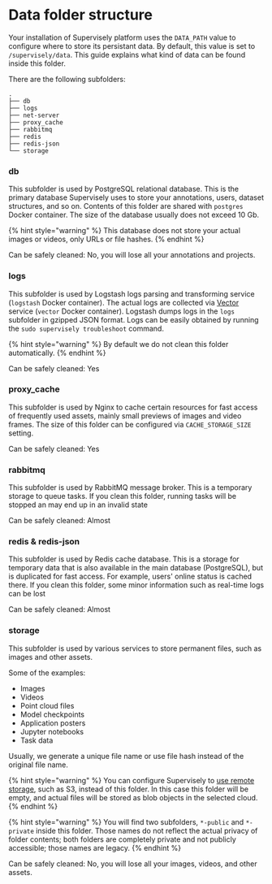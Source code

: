# Data folder structure

Your installation of Supervisely platform uses the `DATA_PATH` value to configure where to store its persistant data. By default, this value is set to `/supervisely/data`. This guide explains what kind of data can be found inside this folder.

There are the following subfolders:

```
.
├── db
├── logs
├── net-server
├── proxy_cache
├── rabbitmq
├── redis
├── redis-json
└── storage
```

### db

This subfolder is used by PostgreSQL relational database. This is the primary database Supervisely uses to store your annotations, users, dataset structures, and so on. Contents of this folder are shared with `postgres` Docker container. The size of the database usually does not exceed 10 Gb.

{% hint style="warning" %}
This database does not store your actual images or videos, only URLs or file hashes.
{% endhint %}

Can be safely cleaned: No, you will lose all your annotations and projects.

### logs

This subfolder is used by Logstash logs parsing and transforming service (`logstash` Docker container). The actual logs are collected via [Vector](https://vector.dev) service (`vector` Docker container). Logstash dumps logs in the `logs` subfolder in gzipped JSON format. Logs can be easily obtained by running the `sudo supervisely troubleshoot` command.

{% hint style="warning" %}
By default we do not clean this folder automatically.
{% endhint %}

Can be safely cleaned: Yes

### proxy_cache

This subfolder is used by Nginx to cache certain resources for fast access of frequently used assets, mainly small previews of images and video frames. The size of this folder can be configured via `CACHE_STORAGE_SIZE` setting.

Can be safely cleaned: Yes

### rabbitmq

This subfolder is used by RabbitMQ message broker. This is a temporary storage to queue tasks. If you clean this folder, running tasks will be stopped an may end up in an invalid state

Can be safely cleaned: Almost

### redis & redis-json

This subfolder is used by Redis cache database. This is a storage for temporary data that is also available in the main database (PostgreSQL), but is duplicated for fast access. For example, users' online status is cached there. If you clean this folder, some minor information such as real-time logs can be lost

Can be safely cleaned: Almost

### storage

This subfolder is used by various services to store permanent files, such as images and other assets.

Some of the examples:

- Images
- Videos
- Point cloud files
- Model checkpoints
- Application posters
- Jupyter notebooks
- Task data

Usually, we generate a unique file name or use file hash instead of the original file name.

{% hint style="warning" %}
You can configure Supervisely to [use remote storage](/enterprise-edition/advanced-tuning/s3), such as S3, instead of this folder. In this case this folder will be empty, and actual files will be stored as blob objects in the selected cloud.
{% endhint %}

{% hint style="warning" %}
You will find two subfolders, `*-public` and `*-private` inside this folder. Those names do not reflect the actual privacy of folder contents; both folders are completely private and not publicly accessible; those names are legacy.
{% endhint %}

Can be safely cleaned: No, you will lose all your images, videos, and other assets.

